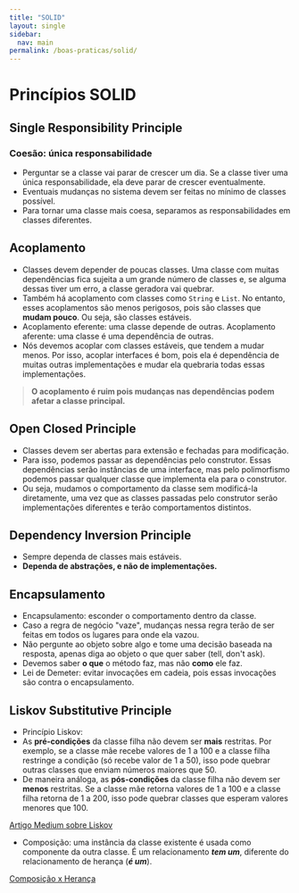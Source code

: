 ```yaml
---
title: "SOLID"
layout: single
sidebar:
  nav: main
permalink: /boas-praticas/solid/
---
```


# Princípios SOLID

## Single Responsibility Principle

### Coesão: única responsabilidade

* Perguntar se a classe vai parar de crescer um dia. Se a classe tiver uma única responsabilidade, ela deve parar de crescer eventualmente.
* Eventuais mudanças no sistema devem ser feitas no mínimo de classes possível.
* Para tornar uma classe mais coesa, separamos as responsabilidades em classes diferentes.

## Acoplamento

* Classes devem depender de poucas classes. Uma classe com muitas dependências fica sujeita a um grande número de classes e, se alguma dessas tiver um erro, a classe geradora vai quebrar.
* Também há acoplamento com classes como `String` e `List`. No entanto, esses acoplamentos são menos perigosos, pois são classes que **mudam pouco**. Ou seja, são classes estáveis.
* Acoplamento eferente: uma classe depende de outras. Acoplamento aferente: uma classe é uma dependência de outras.
* Nós devemos acoplar com classes estáveis, que tendem a mudar menos. Por isso, acoplar interfaces é bom, pois ela é dependência de muitas outras implementações e mudar ela quebraria todas essas implementações.

> **O acoplamento é ruim pois mudanças nas dependências podem afetar a classe principal.**

## Open Closed Principle

* Classes devem ser abertas para extensão e fechadas para modificação.
* Para isso, podemos passar as dependências pelo construtor. Essas dependências serão instâncias de uma interface, mas pelo polimorfismo podemos passar qualquer classe que implementa ela para o construtor.
* Ou seja, mudamos o comportamento da classe sem modificá-la diretamente, uma vez que as classes passadas pelo construtor serão implementações diferentes e terão comportamentos distintos.

## Dependency Inversion Principle

* Sempre dependa de classes mais estáveis.
* **Dependa de abstrações, e não de implementações.**

## Encapsulamento

* Encapsulamento: esconder o comportamento dentro da classe.
* Caso a regra de negócio "vaze", mudanças nessa regra terão de ser feitas em todos os lugares para onde ela vazou.
* Não pergunte ao objeto sobre algo e tome uma decisão baseada na resposta, apenas diga ao objeto o que quer saber (tell, don't ask).
* Devemos saber **o que** o método faz, mas não **como** ele faz.
* Lei de Demeter: evitar invocações em cadeia, pois essas invocações são contra o encapsulamento.

## Liskov Substitutive Principle

* Princípio Liskov:
* As **pré-condições** da classe filha não devem ser **mais** restritas. Por exemplo, se a classe mãe recebe valores de 1 a 100 e a classe filha restringe a condição (só recebe valor de 1 a 50), isso pode quebrar outras classes que enviam números maiores que 50.
* De maneira análoga, as **pós-condições** da classe filha não devem ser **menos** restritas. Se a classe mãe retorna valores de 1 a 100 e a classe filha retorna de 1 a 200, isso pode quebrar classes que esperam valores menores que 100.

[Artigo Medium sobre Liskov](https://medium.com/@tbaragao/solid-l-s-p-liskov-substitution-principle-3a31c3a7b49e)

* Composição: uma instância da classe existente é usada como componente da outra classe. É um relacionamento _**tem um**_, diferente do relacionamento de herança (_**é um**_).

[Composição x Herança](https://en.wikipedia.org/wiki/Composition\_over\_inheritance)
